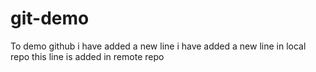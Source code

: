 # git-demo
To demo github
i have added a new line
i have added a new line in local repo
this line is added in remote repo